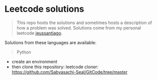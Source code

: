 # Leetcode solutions

> This repo hosts the solutions and sometimes hosts a description of how a problem was solved. Solutions come from my personal leetcode [jeussantiago](https://leetcode.com/jeussantiago/).
> <br/>

Solutions from these languages are available:

> Python

-   create an environment
-   then clone this repository:
    leetcode cloner:
    https://github.com/Sabyasachi-Seal/GitCode/tree/master
